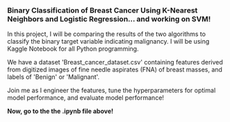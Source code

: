 ### Binary Classification of Breast Cancer Using K-Nearest Neighbors and Logistic Regression... and working on SVM!

In this project, I will be comparing the results of the two algorithms to classify the binary target variable indicating malignancy. I will be using Kaggle Notebook for all Python programming.

We have a dataset 'Breast_cancer_dataset.csv' containing features derived from digitized images of fine needle aspirates (FNA) of breast masses, and labels of 'Benign' or 'Malignant'.

Join me as I engineer the features, tune the hyperparameters for optimal model performance, and evaluate model performance!

**Now, go to the the .ipynb file above!**
